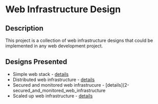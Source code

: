 # Web Infrastructure Design

## Description

This project is a collection of web infrastructure designs that could be implemented in any web development project.

## Designs Presented

+ Simple web stack - [details](0-simple_web_stack)
+ Distributed web infrastructure - [details](1-distributed_web_infrastructure)
+ Secured and monitored web infrastrucure - [details](2-secured_and_monitored_web_infrastructure
+ Scaled up web infrastructure - [details](3-scaie_up)
